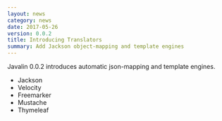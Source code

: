 ```yaml
---
layout: news
category: news
date: 2017-05-26
version: 0.0.2
title: Introducing Translators
summary: Add Jackson object-mapping and template engines
---
```


Javalin 0.0.2 introduces automatic json-mapping and template engines.

* Jackson
* Velocity
* Freemarker
* Mustache
* Thymeleaf
